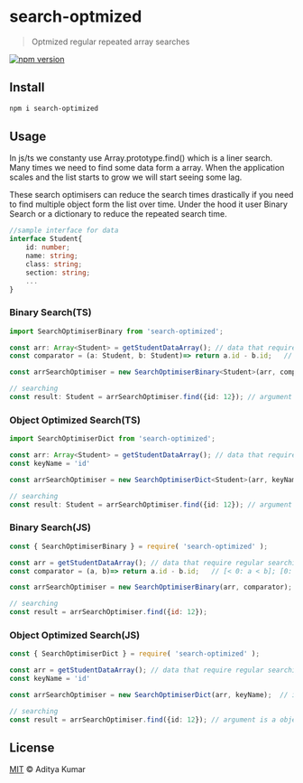 # search-optmized

> Optmized regular repeated array searches

[![npm version](https://badge.fury.io/js/search-optimized.svg)](https://badge.fury.io/js/search-optimized)

## Install

```bash
npm i search-optimized
```

## Usage

In js/ts we constanty use Array.prototype.find() which is a liner search. Many times we need to find some data form a array. When the application scales and the list starts to grow we will start seeing some lag. 

These search optimisers can reduce the search times drastically if you need to find multiple object form the list over time. Under the hood it user Binary Search or a dictionary to reduce the repeated search time.

```ts
//sample interface for data
interface Student{
    id: number;
    name: string;
    class: string;
    section: string;
    ...
}
```

### Binary Search(TS)
```ts
import SearchOptimiserBinary from 'search-optimized';

const arr: Array<Student> = getStudentDataArray(); // data that require regular searching
const comparator = (a: Student, b: Student)=> return a.id - b.id;   // [< 0: a < b]; [0: a == b]; [>0: a < b] 

const arrSearchOptimiser = new SearchOptimiserBinary<Student>(arr, comparator);  // initilization

// searching
const result: Student = arrSearchOptimiser.find({id: 12}); // argument is a value that is compatable with the comparator function 
```

### Object Optimized Search(TS)
```ts
import SearchOptimiserDict from 'search-optimized';

const arr: Array<Student> = getStudentDataArray(); // data that require regular searching
const keyName = 'id'

const arrSearchOptimiser = new SearchOptimiserDict<Student>(arr, keyName);  // initilization

// searching
const result: Student = arrSearchOptimiser.find({id: 12}); // argument is a object that contains keyName
```

### Binary Search(JS)
```js
const { SearchOptimiserBinary } = require( 'search-optimized' );

const arr = getStudentDataArray(); // data that require regular searching
const comparator = (a, b)=> return a.id - b.id;   // [< 0: a < b]; [0: a == b]; [>0: a < b] 

const arrSearchOptimiser = new SearchOptimiserBinary(arr, comparator);  // initilization

// searching
const result = arrSearchOptimiser.find({id: 12});
```


### Object Optimized Search(JS)
```ts
const { SearchOptimiserDict } = require( 'search-optimized' );

const arr = getStudentDataArray(); // data that require regular searching
const keyName = 'id'

const arrSearchOptimiser = new SearchOptimiserDict(arr, keyName);  // initilization

// searching
const result = arrSearchOptimiser.find({id: 12}); // argument is a object that contains keyName
```


## License

[MIT](https://github.com/kumardot93/search-optimized/blob/master/LICENSE) © Aditya Kumar

